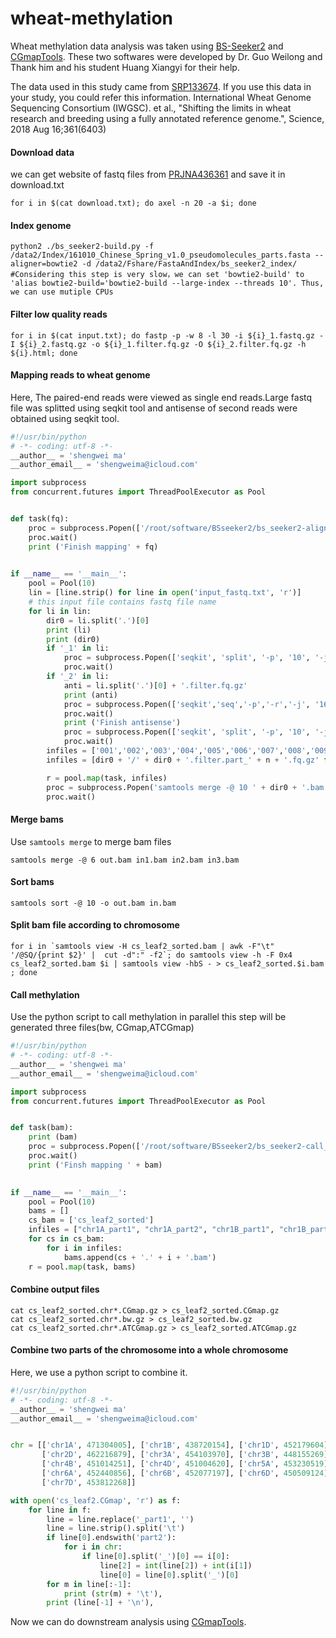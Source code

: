 # wheat-methylation
 Wheat methylation data analysis was taken using [BS-Seeker2](https://www.ncbi.nlm.nih.gov/pubmed/24206606) and [CGmapTools](https://www.ncbi.nlm.nih.gov/pubmed/28968643). These two softwares were developed by Dr. Guo Weilong and Thank him and his student Huang Xiangyi for their help.

The data used in this study came from [SRP133674](https://www.ncbi.nlm.nih.gov/bioproject/PRJNA436361). If you use this data in your study, you could refer this information.  International Wheat Genome Sequencing Consortium (IWGSC). et al., "Shifting the limits in wheat research and breeding using a fully annotated reference genome.", Science, 2018 Aug 16;361(6403)

#### Download data
we can get website of fastq files from [PRJNA436361](https://www.ebi.ac.uk/ena/data/view/PRJNA436361) and save it in download.txt
```shell
for i in $(cat download.txt); do axel -n 20 -a $i; done
```
#### Index genome
```shell
python2 ./bs_seeker2-build.py -f /data2/Index/161010_Chinese_Spring_v1.0_pseudomolecules_parts.fasta --aligner=bowtie2 -d /data2/Fshare/FastaAndIndex/bs_seeker2_index/
#Considering this step is very slow，we can set 'bowtie2-build' to 'alias bowtie2-build='bowtie2-build --large-index --threads 10'. Thus, we can use mutiple CPUs
```
#### Filter low quality reads
```shell
for i in $(cat input.txt); do fastp -p -w 8 -l 30 -i ${i}_1.fastq.gz -I ${i}_2.fastq.gz -o ${i}_1.filter.fq.gz -O ${i}_2.filter.fq.gz -h ${i}.html; done
```
#### Mapping reads to wheat genome
Here, The paired-end reads were viewed as single end reads.Large fastq file was splitted using seqkit tool and antisense of second reads were obtained using seqkit tool.
```python
#!/usr/bin/python
# -*- coding: utf-8 -*-
__author__ = 'shengwei ma'
__author_email__ = 'shengweima@icloud.com'

import subprocess
from concurrent.futures import ThreadPoolExecutor as Pool


def task(fq):
    proc = subprocess.Popen(['/root/software/BSseeker2/bs_seeker2-align.py', '-i', fq, '-g', '/data2/Fshare/FastaAndIndex/IWGSC_v1.0_bwa/161010_Chinese_Spring_v1.0_pseudomolecules_parts.fasta', '-d', '/data2/Fshare/FastaAndIndex/bs_seeker2_index/', '--temp_dir=/data2/user_data/temp/', '--XSteve', '--aligner=bowtie2', '--bt2-p', '4', '--bt2--end-to-end', '--bt2--very-sensitive', '--bt2--dovetail', '-o', fq.split('fq')[0] + 'bam'], shell=False)
    proc.wait()
    print ('Finish mapping' + fq)

    
if __name__ == '__main__':
    pool = Pool(10)
    lin = [line.strip() for line in open('input_fastq.txt', 'r')]
    # this input file contains fastq file name 
    for li in lin:
        dir0 = li.split('.')[0]
        print (li)
        print (dir0)
        if '_1' in li:
            proc = subprocess.Popen(['seqkit', 'split', '-p', '10', '-j', '10', '-O', dir0, 'fastq/' + li], shell=False)
            proc.wait()
        if '_2' in li:
            anti = li.split('.')[0] + '.filter.fq.gz'
            print (anti)       
            proc = subprocess.Popen(['seqkit','seq','-p','-r','-j', '16', '-o', anti, 'fastq/' + li], shell=False)
            proc.wait()
            print ('Finish antisense')
            proc = subprocess.Popen(['seqkit', 'split', '-p', '10', '-j', '10', '-O', dir0, anti], shell=False)
            proc.wait()
        infiles = ['001','002','003','004','005','006','007','008','009','010']
        infiles = [dir0 + '/' + dir0 + '.filter.part_' + n + '.fq.gz' for n in infiles]

        r = pool.map(task, infiles)
        proc = subprocess.Popen('samtools merge -@ 10 ' + dir0 + '.bam ' + dir0 + '/*.bam', shell=True)
        proc.wait()
```
#### Merge bams
Use `samtools merge` to merge bam files
```shell
samtools merge -@ 6 out.bam in1.bam in2.bam in3.bam
```
#### Sort bams
```shell
samtools sort -@ 10 -o out.bam in.bam
```
#### Split bam file according to chromosome
```shell
for i in `samtools view -H cs_leaf2_sorted.bam | awk -F"\t" '/@SQ/{print $2}' |  cut -d":" -f2`; do samtools view -h -F 0x4 cs_leaf2_sorted.bam $i | samtools view -hbS - > cs_leaf2_sorted.$i.bam ; done
```
#### Call methylation
Use the python script to call methylation in parallel
this step will be generated three files(bw, CGmap,ATCGmap)
```python
#!/usr/bin/python
# -*- coding: utf-8 -*-
__author__ = 'shengwei ma'
__author_email__ = 'shengweima@icloud.com'

import subprocess
from concurrent.futures import ThreadPoolExecutor as Pool


def task(bam):
    print (bam)
    proc = subprocess.Popen(['/root/software/BSseeker2/bs_seeker2-call_methylation.py', '-i', bam, '-o', bam.rstrip(".bam"), '--sorted', '-d', '/data2/Fshare/FastaAndIndex/bs_seeker2_index/161010_Chinese_Spring_v1.0_pseudomolecules_parts.fasta_bowtie2/', '-x'], shell=False)
    proc.wait()
    print ('Finsh mapping ' + bam)

    
if __name__ == '__main__':
    pool = Pool(10)
    bams = []
    cs_bam = ['cs_leaf2_sorted']
    infiles = ["chr1A_part1", "chr1A_part2", "chr1B_part1", "chr1B_part2", "chr1D_part1", "chr1D_part2", "chr2A_part1", "chr2A_part2", "chr2B_part1", "chr2B_part2", "chr2D_part1", "chr2D_part2", "chr3A_part1", "chr3A_part2", "chr3B_part1", "chr3B_part2", "chr3D_part1", "chr3D_part2", "chr4A_part1", "chr4A_part2", "chr4B_part1", "chr4B_part2", "chr4D_part1", "chr4D_part2", "chr5A_part1", "chr5A_part2", "chr5B_part1", "chr5B_part2", "chr5D_part1", "chr5D_part2", "chr6A_part1", "chr6A_part2", "chr6B_part1", "chr6B_part2", "chr6D_part1", "chr6D_part2", "chr7A_part1", "chr7A_part2", "chr7B_part1", "chr7B_part2", "chr7D_part1", "chr7D_part2", "chrUn"]
    for cs in cs_bam:
        for i in infiles:
            bams.append(cs + '.' + i + '.bam')
    r = pool.map(task, bams)
```
#### Combine output files
```shell
cat cs_leaf2_sorted.chr*.CGmap.gz > cs_leaf2_sorted.CGmap.gz
cat cs_leaf2_sorted.chr*.bw.gz > cs_leaf2_sorted.bw.gz
cat cs_leaf2_sorted.chr*.ATCGmap.gz > cs_leaf2_sorted.ATCGmap.gz
```
#### Combine two parts of the chromosome into a whole chromosome
Here, we use a python script to combine it.
```python
#!/usr/bin/python
# -*- coding: utf-8 -*-
__author__ = 'shengwei ma'
__author_email__ = 'shengweima@icloud.com'


chr = [['chr1A', 471304005], ['chr1B', 438720154], ['chr1D', 452179604], ['chr2A', 462376173], ['chr2B', 453218924],
       ['chr2D', 462216879], ['chr3A', 454103970], ['chr3B', 448155269], ['chr3D', 476235359], ['chr4A', 452555092],
       ['chr4B', 451014251], ['chr4D', 451004620], ['chr5A', 453230519], ['chr5B', 451372872], ['chr5D', 451901030],
       ['chr6A', 452440856], ['chr6B', 452077197], ['chr6D', 450509124], ['chr7A', 450046986], ['chr7B', 453822637],
       ['chr7D', 453812268]]

with open('cs_leaf2.CGmap', 'r') as f:
    for line in f:
        line = line.replace('_part1', '')
        line = line.strip().split('\t')
        if line[0].endswith('part2'):
            for i in chr:
                if line[0].split('_')[0] == i[0]:
                    line[2] = int(line[2]) + int(i[1])
                    line[0] = line[0].split('_')[0]
        for m in line[:-1]:
            print (str(m) + '\t'),
        print (line[-1] + '\n'),
```
Now we can do downstream analysis using [CGmapTools](https://www.ncbi.nlm.nih.gov/pubmed/28968643).
